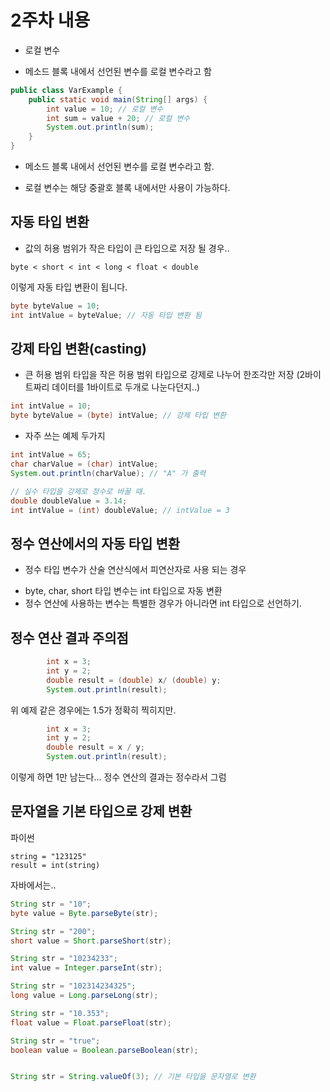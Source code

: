 # 2주차 내용

* 로컬 변수
- 메소드 블록 내에서 선언된 변수를 로컬 변수라고 함

```java
public class VarExample {
    public static void main(String[] args) {
        int value = 10; // 로컬 변수
        int sum = value + 20; // 로컬 변수
        System.out.println(sum);
    }
}
```

* 메소드 블록 내에서 선언된 변수를 로컬 변수라고 함.

* 로컬 변수는 해당 중괄호 블록 내에서만 사용이 가능하다.

## 자동 타입 변환

* 값의 허용 범위가 작은 타입이 큰 타입으로 저장 될 경우..

`byte < short < int < long < float < double`

이렇게 자동 타입 변환이 됩니다.
```java
byte byteValue = 10;
int intValue = byteValue; // 자동 타입 변환 됨
```
## 강제 타입 변환(casting)

* 큰 허용 범위 타입을 작은 허용 범위 타입으로 강제로 나누어 한조각만 저장
(2바이트짜리 데이터를 1바이트로 두개로 나눈다던지..)  

```java
int intValue = 10;
byte byteValue = (byte) intValue; // 강제 타입 변환
```

* 자주 쓰는 예제 두가지

```java
int intValue = 65;
char charValue = (char) intValue;
System.out.println(charValue); // "A" 가 출력

// 실수 타입을 강제로 정수로 바꿀 때.
double doubleValue = 3.14;
int intValue = (int) doubleValue; // intValue = 3
```

## 정수 연산에서의 자동 타입 변환

* 정수 타입 변수가 산술 연산식에서 피연산자로 사용 되는 경우
- byte, char, short 타입 변수는 int 타입으로 자동 변환
- 정수 연산에 사용하는 변수는 특별한 경우가 아니라면 int 타입으로 선언하기.


## 정수 연산 결과 주의점
```java
        int x = 3;
        int y = 2;
        double result = (double) x/ (double) y;
        System.out.println(result);
```

위 예제 같은 경우에는 1.5가 정확히 찍히지만.

```java
        int x = 3;
        int y = 2;
        double result = x / y;
        System.out.println(result);
```

이렇게 하면 1만 남는다... 정수 연산의 결과는 정수라서 그럼


## 문자열을 기본 타입으로 강제 변환

파이썬
```python3
string = "123125"
result = int(string)
```

자바에서는..

```java
String str = "10";
byte value = Byte.parseByte(str);

String str = "200";
short value = Short.parseShort(str);

String str = "10234233";
int value = Integer.parseInt(str);

String str = "102314234325";
long value = Long.parseLong(str);

String str = "10.353";
float value = Float.parseFloat(str);

String str = "true";
boolean value = Boolean.parseBoolean(str);


String str = String.valueOf(3); // 기본 타입을 문자열로 변환

```
